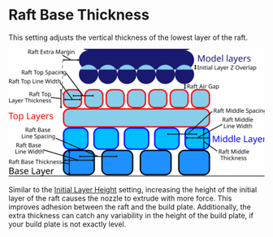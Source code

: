 Raft Base Thickness
====
This setting adjusts the vertical thickness of the lowest layer of the raft.

![Dimensions related to the raft](images/raft_dimensions.svg)

Similar to the [Initial Layer Height](../resolution/layer_height_0.md) setting, increasing the height of the initial layer of the raft causes the nozzle to extrude with more force. This improves adhesion between the raft and the build plate. Additionally, the extra thickness can catch any variability in the height of the build plate, if your build plate is not exactly level.